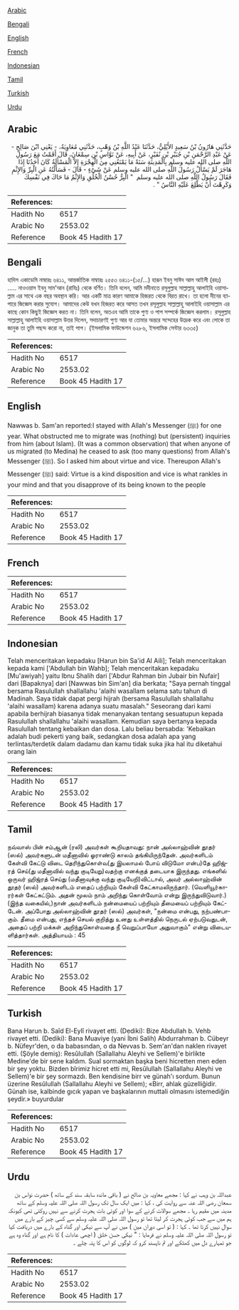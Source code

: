 [Arabic](#arabic)

[Bengali](#bengali)

[English](#english)

[French](#french)

[Indonesian](#indonesian)

[Tamil](#tamil)

[Turkish](#turkish)

[Urdu](#urdu)

## Arabic


<div dir="rtl" lang="ar" style={{fontSize:'larger',backgroundColor:'#f8f9fa',padding:20}}>
حَدَّثَنِي هَارُونُ بْنُ سَعِيدٍ الأَيْلِيُّ، حَدَّثَنَا عَبْدُ اللَّهِ بْنُ وَهْبٍ، حَدَّثَنِي مُعَاوِيَةُ، - يَعْنِي ابْنَ صَالِحٍ - عَنْ عَبْدِ الرَّحْمَنِ بْنِ جُبَيْرِ بْنِ نُفَيْرٍ، عَنْ أَبِيهِ، عَنْ نَوَّاسِ بْنِ سِمْعَانَ، قَالَ أَقَمْتُ مَعَ رَسُولِ اللَّهِ صلى الله عليه وسلم بِالْمَدِينَةِ سَنَةً مَا يَمْنَعُنِي مِنَ الْهِجْرَةِ إِلاَّ الْمَسْأَلَةُ كَانَ أَحَدُنَا إِذَا هَاجَرَ لَمْ يَسْأَلْ رَسُولَ اللَّهِ صلى الله عليه وسلم عَنْ شَىْءٍ - قَالَ - فَسَأَلْتُهُ عَنِ الْبِرِّ وَالإِثْمِ فَقَالَ رَسُولُ اللَّهِ صلى الله عليه وسلم ‏ "‏ الْبِرُّ حُسْنُ الْخُلُقِ وَالإِثْمُ مَا حَاكَ فِي نَفْسِكَ وَكَرِهْتَ أَنْ يَطَّلِعَ عَلَيْهِ النَّاسُ ‏"‏ ‏.‏
</div>
<div style={{backgroundColor:'#f8f9fa',padding:20, marginBottom: 10}}><table> <thead> <tr> <th>References:</th> <th></th> </tr> </thead> <tbody><tr><td>Hadith No</td><td>6517</td></tr><tr><td>Arabic No</td><td>2553.02</td></tr><tr><td>Reference</td><td>Book 45 Hadith 17</td></tr></tbody></table></div>

## Bengali


<div dir="ltr" lang="bn" style={{fontSize:'larger',backgroundColor:'#f8f9fa',padding:20}}>
হাদিস একাডেমি নাম্বারঃ ৬৪১১, আন্তর্জাতিক নাম্বারঃ ২৫৫৩ ৬৪১১-(১৫/...) হারূন ইবনু সাঈদ আল আইলী (রহঃ) ..... নাওওয়াস ইবনু সাম’আন (রাযিঃ) থেকে বর্ণিত। তিনি বলেন, আমি মদীনাতে রসূলুল্লাহ সাল্লাল্লাহু আলাইহি ওয়াসাল্লাম এর সাথে এক বছর অবস্থান করি। আর একটি মাত্র কারণ আমাকে হিজরত থেকে বিরত রাখে। তা হলো দীনের ব্যাপারে জিজ্ঞেস করার সুযোগ। আমাদের কেউ যখন হিজরত করে আসত তখন রসূলুল্লাহ সাল্লাল্লাহু আলাইহি ওয়াসাল্লাম এর কাছে কোন কিছুই জিজ্ঞেস করত না। তিনি বলেন, অতএব আমি তাকে পুণ্য ও পাপ সম্পর্কে জিজ্ঞেস করলাম। রসূলুল্লাহ সাল্লাল্লাহু আলাইহি ওয়াসাল্লাম উত্তর দিলেন, সদাচারণই পুণ্য আর যা তোমার অন্তরে সন্দেহের উদ্রেক করে এবং লোকে তা জানুক তা তুমি পছন্দ করো না, তাই পাপ। (ইসলামিক ফাউন্ডেশন ৬২৮৬, ইসলামিক সেন্টার ৬৩৩৫)
</div>
<div style={{backgroundColor:'#f8f9fa',padding:20, marginBottom: 10}}><table> <thead> <tr> <th>References:</th> <th></th> </tr> </thead> <tbody><tr><td>Hadith No</td><td>6517</td></tr><tr><td>Arabic No</td><td>2553.02</td></tr><tr><td>Reference</td><td>Book 45 Hadith 17</td></tr></tbody></table></div>

## English


<div dir="ltr" lang="en" style={{fontSize:'larger',backgroundColor:'#f8f9fa',padding:20}}>
Nawwas b. Sam'an reported:I stayed with Allah's Messenger (ﷺ) for one year. What obstructed me to migrate was (nothing) but (persistent) inquiries from him (about Islam). (It was a common observation) that when anyone of us migrated (to Medina) he ceased to ask (too many questions) from Allah's Messenger (ﷺ). So I asked him about virtue and vice. Thereupon Allah's Messenger (ﷺ) said: Virtue is a kind disposition and vice is what rankles in your mind and that you disapprove of its being known to the people
</div>
<div style={{backgroundColor:'#f8f9fa',padding:20, marginBottom: 10}}><table> <thead> <tr> <th>References:</th> <th></th> </tr> </thead> <tbody><tr><td>Hadith No</td><td>6517</td></tr><tr><td>Arabic No</td><td>2553.02</td></tr><tr><td>Reference</td><td>Book 45 Hadith 17</td></tr></tbody></table></div>

## French


<div dir="ltr" lang="fr" style={{fontSize:'larger',backgroundColor:'#f8f9fa',padding:20}}>

</div>
<div style={{backgroundColor:'#f8f9fa',padding:20, marginBottom: 10}}><table> <thead> <tr> <th>References:</th> <th></th> </tr> </thead> <tbody><tr><td>Hadith No</td><td>6517</td></tr><tr><td>Arabic No</td><td>2553.02</td></tr><tr><td>Reference</td><td>Book 45 Hadith 17</td></tr></tbody></table></div>

## Indonesian


<div dir="ltr" lang="id" style={{fontSize:'larger',backgroundColor:'#f8f9fa',padding:20}}>
Telah menceritakan kepadaku [Harun bin Sa'id Al Aili]; Telah menceritakan kepada kami ['Abdullah bin Wahb]; Telah menceritakan kepadaku [Mu'awiyah] yaitu Ibnu Shalih dari ['Abdur Rahman bin Jubair bin Nufair] dari [Bapaknya] dari [Nawwas bin Sim'an] dia berkata; "Saya pernah tinggal bersama Rasulullah shallallahu 'alaihi wasallam selama satu tahun di Madinah. Saya tidak dapat pergi hijrah (bersama Rasulullah shallallahu 'alaihi wasallam) karena adanya suatu masalah." Seseorang dari kami apabila berhijrah biasanya tidak menanyakan tentang sesuatupun kepada Rasulullah shallallahu 'alaihi wasallam. Kemudian saya bertanya kepada Rasulullah tentang kebaikan dan dosa. Lalu beliau bersabda: 'Kebaikan adalah budi pekerti yang baik, sedangkan dosa adalah apa yang terlintas/terdetik dalam dadamu dan kamu tidak suka jika hal itu diketahui orang lain
</div>
<div style={{backgroundColor:'#f8f9fa',padding:20, marginBottom: 10}}><table> <thead> <tr> <th>References:</th> <th></th> </tr> </thead> <tbody><tr><td>Hadith No</td><td>6517</td></tr><tr><td>Arabic No</td><td>2553.02</td></tr><tr><td>Reference</td><td>Book 45 Hadith 17</td></tr></tbody></table></div>

## Tamil


<div dir="ltr" lang="ta" style={{fontSize:'larger',backgroundColor:'#f8f9fa',padding:20}}>
நவ்வாஸ் பின் சம்ஆன் (ரலி) அவர்கள் கூறியதாவது: நான் அல்லாஹ்வின் தூதர் (ஸல்) அவர்களுடன் மதீனாவில் ஓராண்டு காலம் தங்கியிருந்தேன். அவர்களிடம் கேள்வி கேட்டு விடை தெரிந்துகொள்வ(து இயலாமல் போய் விடுமோ என்ப)தே ஹிஜ்ரத் செய்(து மதீனாவில் வந்து குடியேறு)வதற்கு எனக்குத் தடையாக இருந்தது. எங்களில் ஒருவர் ஹிஜ்ரத் செய்து (மதீனாவுக்கு வந்து குடியேறி)விட்டால், அவர் அல்லாஹ்வின் தூதர் (ஸல்) அவர்களிடம் எதைப் பற்றியும் கேள்வி கேட்காமலிருந்தார். (வெளியூர்காரர்கள் கேட்கட்டும். அதன் மூலம் நாம் அறிந்து கொள்வோம் என்று இருந்துவிடுவார்.) (இந்த வகையில்,)நான் அவர்களிடம் நன்மையைப் பற்றியும் தீமையைப் பற்றியும் கேட்டேன். அப்போது அல்லாஹ்வின் தூதர் (ஸல்) அவர்கள், "நன்மை என்பது, நற்பண்பாகும். தீமை என்பது, எந்தச் செயல் குறித்து உனது உள்ளத்தில் நெருடல் ஏற்படுவதுடன், அதைப் பற்றி மக்கள் அறிந்துகொள்வதை நீ வெறுப்பாயோ அதுவாகும்" என்று விடையளித்தார்கள். அத்தியாயம் : 45
</div>
<div style={{backgroundColor:'#f8f9fa',padding:20, marginBottom: 10}}><table> <thead> <tr> <th>References:</th> <th></th> </tr> </thead> <tbody><tr><td>Hadith No</td><td>6517</td></tr><tr><td>Arabic No</td><td>2553.02</td></tr><tr><td>Reference</td><td>Book 45 Hadith 17</td></tr></tbody></table></div>

## Turkish


<div dir="ltr" lang="tr" style={{fontSize:'larger',backgroundColor:'#f8f9fa',padding:20}}>
Bana Harun b. Saîd El-Eylî rivayet etti. (Dediki): Bize Abdullah b. Vehb rivayet etti. (Dediki): Bana Muaviye (yani İbni Salih) Abdurrahman b. Cübeyr b. Nüfeyr'den, o da babasından, o da Nevvas b. Sem'an'dan naklen rivayet etti. (Şöyle demiş): Resûlullah (Sallallahu Aleyhi ve Sellem)'e birlikte Medine'de bir sene kaldım. Sual sormaktan başka beni hicretten men eden bir şey yoktu. Bizden bîrimiz hicret etti mi, Resûlullah (Sallallahu Aleyhi ve Sellem)'e bir şey sormazdı. Ben kendisine birr ve günah'ı sordum. Bunun üzerine Resûlullah (Sallallahu Aleyhi ve Sellem); «Birr, ahlak güzelliğidir. Günah ise, kalbinde gıcık yapan ve başkalarının muttali olmasını istemediğin şeydir.» buyurdular
</div>
<div style={{backgroundColor:'#f8f9fa',padding:20, marginBottom: 10}}><table> <thead> <tr> <th>References:</th> <th></th> </tr> </thead> <tbody><tr><td>Hadith No</td><td>6517</td></tr><tr><td>Arabic No</td><td>2553.02</td></tr><tr><td>Reference</td><td>Book 45 Hadith 17</td></tr></tbody></table></div>

## Urdu


<div dir="rtl" lang="ur" style={{fontSize:'larger',backgroundColor:'#f8f9fa',padding:20}}>
عبداللہ بن وہب نے کہا : مجھے معاویہ بن صالح نے ( باقی ماندہ سابقہ سند کے ساتھ ) حضرت نواس بن سمعان رضی اللہ عنہ سے روایت کی ، کہا : میں ایک سال تک رسول اللہ صلی اللہ علیہ وسلم کے ساتھ مدینہ میں مقیم رہا ۔ مجھے سوالات کرنے کے سوا اور کوئی بات ہجرت کرنے سے نہیں روکتی تھی کیونکہ ہم میں سے جب کوئی ہجرت کر لیتا تھا تو رسول اللہ صلی اللہ علیہ وسلم سے کسی چیز کے بارے میں سوال نہیں کرتا تھا ۔ کہا : ( تو اسی دوران مین ) میں نے آپ سے نیکی اور گناہ کے بارے میں دریافت کیا تو رسول اللہ صلی اللہ علیہ وسلم نے فرمایا : " نیکی حسن خلق ( اچھی عادات ) کا نام ہے اور گناہ وہ ہے جو تمہارے دل میں کھٹکے اور تم ناپسند کرو کہ لوگوں کو اس کا پتہ چلے ۔
</div>
<div style={{backgroundColor:'#f8f9fa',padding:20, marginBottom: 10}}><table> <thead> <tr> <th>References:</th> <th></th> </tr> </thead> <tbody><tr><td>Hadith No</td><td>6517</td></tr><tr><td>Arabic No</td><td>2553.02</td></tr><tr><td>Reference</td><td>Book 45 Hadith 17</td></tr></tbody></table></div>